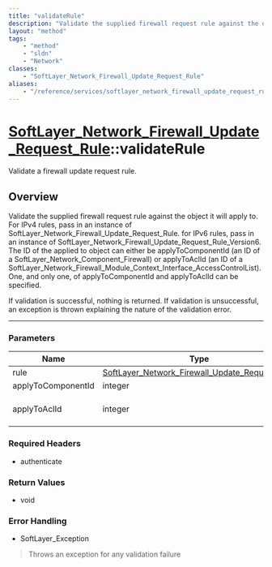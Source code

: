 ```yaml
---
title: "validateRule"
description: "Validate the supplied firewall request rule against the object it will apply to. For IPv4 rules, pass in an instance of... "
layout: "method"
tags:
    - "method"
    - "sldn"
    - "Network"
classes:
    - "SoftLayer_Network_Firewall_Update_Request_Rule"
aliases:
    - "/reference/services/softlayer_network_firewall_update_request_rule/validateRule"
---
```

# [SoftLayer_Network_Firewall_Update_Request_Rule](/reference/services/SoftLayer_Network_Firewall_Update_Request_Rule)::validateRule


Validate a firewall update request rule.


## Overview 
Validate the supplied firewall request rule against the object it will apply to. For IPv4 rules, pass in an instance of SoftLayer_Network_Firewall_Update_Request_Rule. for IPv6 rules, pass in an instance of SoftLayer_Network_Firewall_Update_Request_Rule_Version6. The ID of the applied to object can either be applyToComponentId (an ID of a SoftLayer_Network_Component_Firewall) or applyToAclId (an ID of a SoftLayer_Network_Firewall_Module_Context_Interface_AccessControlList). One, and only one, of applyToComponentId and applyToAclId can be specified. 

If validation is successful, nothing is returned. If validation is unsuccessful, an exception is thrown explaining the nature of the validation error. 

-----

### Parameters 
|Name | Type | Description |
| --- | --- | --- |
|rule| <a href='/reference/datatypes/SoftLayer_Network_Firewall_Update_Request_Rule'>SoftLayer_Network_Firewall_Update_Request_Rule </a>| The rule to validate|
|applyToComponentId| integer| The ID of a SoftLayer_Network_Component_Firewall this rule will apply to.|
|applyToAclId| integer| The ID of a SoftLayer_Network_Firewall_Module_Context_Interface_AccessControlList this rule will apply to.|


### Required Headers
* authenticate


### Return Values
* void



### Error Handling

* SoftLayer_Exception 

> Throws an exception for any validation failure 



